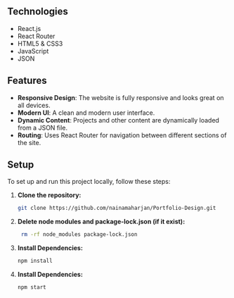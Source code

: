 
## Technologies

- React.js
- React Router
- HTML5 & CSS3
- JavaScript
- JSON

## Features

- **Responsive Design**: The website is fully responsive and looks great on all devices.
- **Modern UI**: A clean and modern user interface.
- **Dynamic Content**: Projects and other content are dynamically loaded from a JSON file.
- **Routing**: Uses React Router for navigation between different sections of the site.

## Setup

To set up and run this project locally, follow these steps:

1. **Clone the repository:**
   ```bash
   git clone https://github.com/nainamaharjan/Portfolio-Design.git

2. **Delete node modules and package-lock.json (if it exist):**
   ```bash
    rm -rf node_modules package-lock.json
   
4. **Install Dependencies:**
   ```bash
   npm install

5. **Install Dependencies:**
   ```bash
   npm start

   
